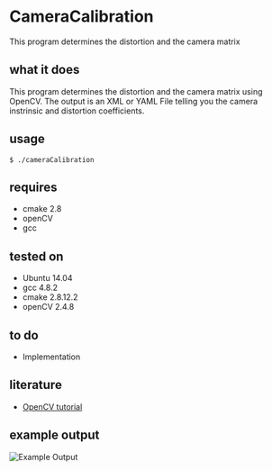 # CameraCalibration
This program determines the distortion and the camera matrix

## what it does
This program determines the distortion and the camera matrix using OpenCV. The output is an XML or YAML File telling you the camera instrinsic and distortion coefficients. 

## usage
    $ ./cameraCalibration
    
## requires
* cmake 2.8
* openCV
* gcc

## tested on
* Ubuntu 14.04
* gcc 4.8.2
* cmake 2.8.12.2
* openCV 2.4.8

## to do
* Implementation

## literature
* [OpenCV tutorial](http://docs.opencv.org/doc/tutorials/calib3d/camera_calibration/camera_calibration.html)

## example output
![Example Output](images/output.png?raw=true "Example Output")
